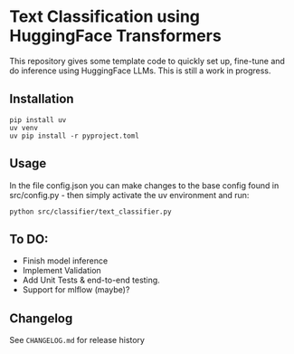 # Text Classification using HuggingFace Transformers

This repository gives some template code to quickly set up, fine-tune and do inference using HuggingFace LLMs. This is still a work in progress. 

## Installation

``` 
pip install uv
uv venv
uv pip install -r pyproject.toml
```

## Usage

In the file config.json you can make changes to the base config found in src/config.py - then simply activate the uv environment and run:

```
python src/classifier/text_classifier.py
```

## To DO:

- Finish model inference
- Implement Validation
- Add Unit Tests & end-to-end testing.
- Support for mlflow (maybe)?


## Changelog

See `CHANGELOG.md` for release history


